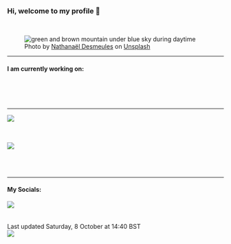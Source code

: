 <h3>Hi, welcome to my profile 👋</h3>

<br />
<figure>
  <img
    src="https://images.unsplash.com/photo-1604765243044-03b86572dc85?crop=entropy&cs=tinysrgb&fit=max&fm=jpg&ixid=MnwyNzQ3MDB8MHwxfHJhbmRvbXx8fHx8fHx8fDE2NjUyMzIzNDE&ixlib=rb-1.2.1&q=80&w=1080&auto=format"
    alt="green and brown mountain under blue sky during daytime" 
  />
  <figcaption>Photo by <a
    href="https://unsplash.com/@nathanael240606?utm_source=Profile%20readme&utm_medium=referral">Nathanaël Desmeules</a> on <a
    href="https://unsplash.com/?utm_source=Profile%20readme&utm_medium=referral">Unsplash</a></figcaption>
</figure>


<hr />
<h4>I am currently working on:</h4>
<a href=""></a>

<br /><br /><br />

<hr />
<img
  src="https://github-readme-stats.vercel.app/api?username=shanelucy&show_icons=true&theme=calm"
/>
<br /><br /><br />

<img 
  src="https://github-readme-stats.vercel.app/api/top-langs/?username=shanelucy&theme=calm"
/>
<br /><br /><br /><br />
<hr />
<h4>My Socials:</h4>
<a href="https://uk.linkedin.com/in/shane-lucy-4735b616a">
  <img
    src="https://img.shields.io/badge/linkedin%20-%230077B5.svg?&style=for-the-badge&logo=linkedin&logoColor=white"
  />
</a>
<br /><br /><br />
Last updated Saturday, 8 October at 14:40 BST
<br />
<img
  src="https://github.com/ShaneLucy/ShaneLucy/workflows/README%20build/badge.svg"
/>
